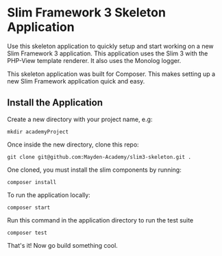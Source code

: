 # Slim Framework 3 Skeleton Application

Use this skeleton application to quickly setup and start working on a new Slim Framework 3 application. This application uses the Slim 3 with the PHP-View template renderer. It also uses the Monolog logger.

This skeleton application was built for Composer. This makes setting up a new Slim Framework application quick and easy.

## Install the Application

Create a new directory with your project name, e.g:
```
mkdir academyProject
```

Once inside the new directory, clone this repo:
```
git clone git@github.com:Mayden-Academy/slim3-skeleton.git .
```
One cloned, you must install the slim components by running:
```
composer install
```

To run the application locally:
```
composer start
```

Run this command in the application directory to run the test suite
```
composer test
```
That's it! Now go build something cool.
